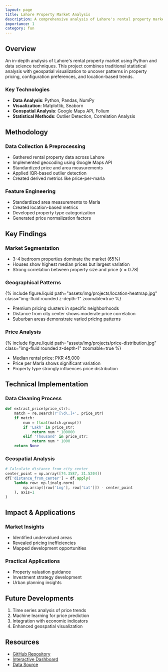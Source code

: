 ```yaml
---
layout: page
title: Lahore Property Market Analysis
description: A comprehensive analysis of Lahore's rental property market using data analytics and geospatial visualization
importance: 1
category: fun
---
```


## Overview

An in-depth analysis of Lahore's rental property market using Python and data science techniques. This project combines traditional statistical analysis with geospatial visualization to uncover patterns in property pricing, configuration preferences, and location-based trends.

### Key Technologies
- **Data Analysis**: Python, Pandas, NumPy
- **Visualization**: Matplotlib, Seaborn
- **Geospatial Analysis**: Google Maps API, Folium
- **Statistical Methods**: Outlier Detection, Correlation Analysis

## Methodology

### Data Collection & Preprocessing
- Gathered rental property data across Lahore
- Implemented geocoding using Google Maps API
- Standardized price and area measurements
- Applied IQR-based outlier detection
- Created derived metrics like price-per-marla

### Feature Engineering
- Standardized area measurements to Marla
- Created location-based metrics
- Developed property type categorization
- Generated price normalization factors

## Key Findings

### Market Segmentation
- 3-4 bedroom properties dominate the market (65%)
- Houses show highest median prices but largest variation
- Strong correlation between property size and price (r = 0.78)

### Geographical Patterns
{% include figure.liquid path="assets/img/projects/location-heatmap.jpg" class="img-fluid rounded z-depth-1" zoomable=true %}
- Premium pricing clusters in specific neighborhoods
- Distance from city center shows moderate price correlation
- Suburban areas demonstrate varied pricing patterns

### Price Analysis
{% include figure.liquid path="assets/img/projects/price-distribution.jpg" class="img-fluid rounded z-depth-1" zoomable=true %}
- Median rental price: PKR 45,000
- Price per Marla shows significant variation
- Property type strongly influences price distribution

## Technical Implementation

### Data Cleaning Process
```python
def extract_price(price_str):
    match = re.search(r'[\d\.]+', price_str)
    if match:
        num = float(match.group())
        if 'Lakh' in price_str:
            return num * 100000
        elif 'Thousand' in price_str:
            return num * 1000
    return None
```

### Geospatial Analysis
```python
# Calculate distance from city center
center_point = np.array([74.3587, 31.5204])
df['distance_from_center'] = df.apply(
    lambda row: np.linalg.norm(
        np.array([row['Lng'], row['Lat']]) - center_point
    ), axis=1
)
```

## Impact & Applications

### Market Insights
- Identified undervalued areas
- Revealed pricing inefficiencies
- Mapped development opportunities

### Practical Applications
- Property valuation guidance
- Investment strategy development
- Urban planning insights

## Future Developments

1. Time series analysis of price trends
2. Machine learning for price prediction
3. Integration with economic indicators
4. Enhanced geospatial visualization

## Resources

- [GitHub Repository](https://github.com/yourusername/lahore-property-analysis)
- [Interactive Dashboard](https://yourdashboard.com)
- [Data Source](https://datasource.com)

